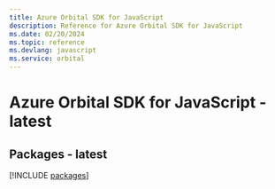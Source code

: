 ```yaml
---
title: Azure Orbital SDK for JavaScript
description: Reference for Azure Orbital SDK for JavaScript
ms.date: 02/20/2024
ms.topic: reference
ms.devlang: javascript
ms.service: orbital
---
```

# Azure Orbital SDK for JavaScript - latest
## Packages - latest
[!INCLUDE [packages](orbital-index.md)]